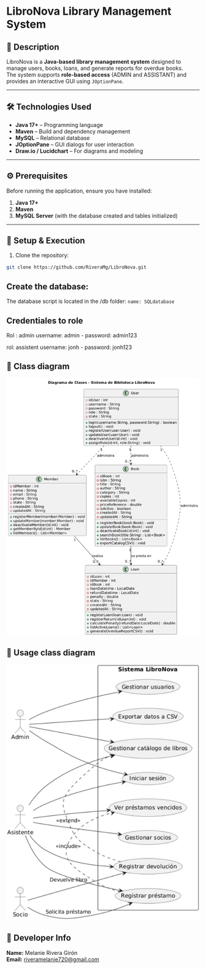 # LibroNova Library Management System

## 📌 Description
LibroNova is a **Java-based library management system** designed to manage users, books, loans, and generate reports for overdue books.  
The system supports **role-based access** (ADMIN and ASSISTANT) and provides an interactive GUI using `JOptionPane`.

---

## 🛠 Technologies Used
- **Java 17+** – Programming language  
- **Maven** – Build and dependency management  
- **MySQL** – Relational database  
- **JOptionPane** – GUI dialogs for user interaction  
- **Draw.io / Lucidchart** – For diagrams and modeling  

---

## ⚙️ Prerequisites
Before running the application, ensure you have installed:

1. **Java 17+**
2. **Maven**
3. **MySQL Server** (with the database created and tables initialized)

---

## 🚀 Setup & Execution

1. Clone the repository:
```bash
git clone https://github.com/RiveraMg/LibroNova.git
```
## Create the database:

The database script is located in the /db folder:
`name: SQLdatabase` 


## Credentiales to role
Rol : admin 
username: admin - password: admin123

rol: assistent
username: jonh - password: jonh123

## 📄 Class diagram

![DCU](src/main/java/com/codeup/libronova/diagrams/DIAGRAM.png)  


## 📄 Usage class diagram
![DC](src/main/java/com/codeup/libronova/diagrams/DCU.png)

## 👤 Developer Info
**Name:** Melanie Rivera Girón  
**Email:** riveramelanie720@gmail.com

